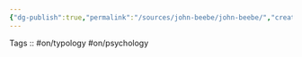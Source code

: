 ```yaml
---
{"dg-publish":true,"permalink":"/sources/john-beebe/john-beebe/","created":"","updated":""}
---
```


Tags :: #on/typology #on/psychology 

